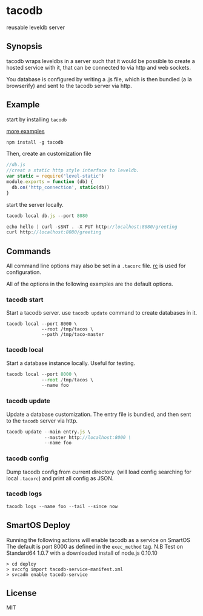 # tacodb

reusable leveldb server

## Synopsis

tacodb wraps leveldbs in a server such that it would be possible
to create a hosted service with it, that can be connected to via
http and web sockets.

You database is configured by writing a .js file, which is then
bundled (a la browserify) and sent to the tacodb server via http.

## Example

start by installing `tacodb`

[more examples](https://github.com/dominictarr/tacodb/blob/master/examples/README.md)

``` js
npm install -g tacodb
```

Then, create an customization file

``` js
//db.js
//creat a static http style interface to leveldb.
var static = require('level-static')
module.exports = function (db) {
  db.on('http_connection', static(db))
}
```

start the server locally.

``` js
tacodb local db.js --port 8080
```

``` js
echo hello | curl -sSNT . -X PUT http://localhost:8080/greeting
curl http://localhost:8080/greeting
```

## Commands

All command line options may also be set in a 
`.tacorc` file. [rc](https://github.com/dominictarr/rc) is used
for configuration.

All of the options in the following examples are the default options.

### tacodb start

Start a tacodb server.
use `tacodb update` command to create databases in it.

```
tacodb local --port 8000 \
             --root /tmp/tacos \
             --path /tmp/taco-master
```

### tacodb local

Start a database instance locally. Useful for testing.

``` js
tacodb local --port 8000 \
             --root /tmp/tacos \
             --name foo
```

### tacodb update

Update a database customization. The entry file is bundled,
and then sent to the `tacodb` server via http.

``` js
tacodb update --main entry.js \
              --master http://localhost:8000 \
              --name foo
```

### tacodb config

Dump tacodb config from current directory.
(will load config searching for local `.tacorc`)
and print all config as JSON.

### tacodb logs



``` js
tacodb logs --name foo --tail --since now
```

## SmartOS Deploy 

Running the following actions will enable tacodb as a service on SmartOS
The default is port 8000 as defined in the ```exec_method``` tag.
N.B Test on Standard64 1.0.7 with a downloaded install of node.js 0.10.10 

```
> cd deploy
> svccfg import tacodb-service-manifest.xml 
> svcadm enable tacodb-service
```

## License

MIT
